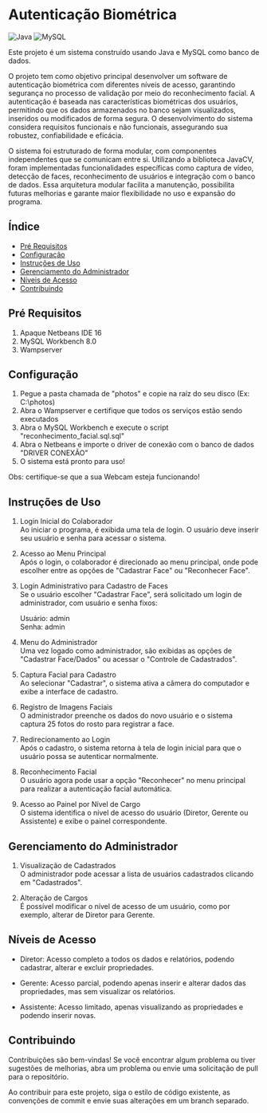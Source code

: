 # Autenticação Biométrica

![Java](https://img.shields.io/badge/java-%23ED8B00.svg?style=for-the-badge&logo=openjdk&logoColor=white)
![MySQL](https://img.shields.io/badge/mysql-4479A1.svg?style=for-the-badge&logo=mysql&logoColor=white)

Este projeto é um sistema construído usando Java e MySQL como banco de dados.

O projeto tem como objetivo principal desenvolver um software de autenticação biométrica com diferentes níveis de acesso, garantindo segurança no processo de validação por meio do reconhecimento facial. A autenticação é baseada nas características biométricas dos usuários, permitindo que os dados armazenados no banco sejam visualizados, inseridos ou modificados de forma segura. O desenvolvimento do sistema considera requisitos funcionais e não funcionais, assegurando sua robustez, confiabilidade e eficácia.

O sistema foi estruturado de forma modular, com componentes independentes que se comunicam entre si. Utilizando a biblioteca JavaCV, foram implementadas funcionalidades específicas como captura de vídeo, detecção de faces, reconhecimento de usuários e integração com o banco de dados. Essa arquitetura modular facilita a manutenção, possibilita futuras melhorias e garante maior flexibilidade no uso e expansão do programa.

## Índice

- [Pré Requisitos](#pré-requisitos)
- [Configuração](#configuração)
- [Instruções de Uso](#instruções-de-uso)
- [Gerenciamento do Administrador](#gerenciamento-do-administrador)
- [Níveis de Acesso](#níveis-de-acesso)
- [Contribuindo](#contribuindo)

## Pré Requisitos

1. Apaque Netbeans IDE 16
2. MySQL Workbench 8.0
3. Wampserver

## Configuração

1. Pegue a pasta chamada de "photos" e copie na raíz do seu disco (Ex: C:\photos)
2. Abra o Wampserver e certifique que todos os serviços estão sendo executados
3. Abra o MySQL Workbench e execute o script "reconhecimento_facial.sql.sql"
4. Abra o Netbeans e importe o driver de conexão com o banco de dados "DRIVER CONEXÃO"
5. O sistema está pronto para uso!

Obs: certifique-se que a sua Webcam esteja funcionando!

## Instruções de Uso
1. Login Inicial do Colaborador <br>
Ao iniciar o programa, é exibida uma tela de login. O usuário deve inserir seu usuário e senha para acessar o sistema.

2. Acesso ao Menu Principal <br>
Após o login, o colaborador é direcionado ao menu principal, onde pode escolher entre as opções de "Cadastrar Face" ou "Reconhecer Face".

3. Login Administrativo para Cadastro de Faces <br>
Se o usuário escolher "Cadastrar Face", será solicitado um login de administrador, com usuário e senha fixos: <br> 

     Usuário: admin <br>
     Senha: admin

4. Menu do Administrador <br>
Uma vez logado como administrador, são exibidas as opções de "Cadastrar Face/Dados" ou acessar o "Controle de Cadastrados".

5. Captura Facial para Cadastro <br>
Ao selecionar "Cadastrar", o sistema ativa a câmera do computador e exibe a interface de cadastro.

6. Registro de Imagens Faciais <br>
O administrador preenche os dados do novo usuário e o sistema captura 25 fotos do rosto para registrar a face.

7. Redirecionamento ao Login <br>
Após o cadastro, o sistema retorna à tela de login inicial para que o usuário possa se autenticar normalmente.

8. Reconhecimento Facial <br>
O usuário agora pode usar a opção "Reconhecer" no menu principal para realizar a autenticação facial automática.

9. Acesso ao Painel por Nível de Cargo <br>
O sistema identifica o nível de acesso do usuário (Diretor, Gerente ou Assistente) e exibe o painel correspondente.

## Gerenciamento do Administrador 
   1. Visualização de Cadastrados <br>
 O administrador pode acessar a lista de usuários cadastrados clicando em "Cadastrados".

  2. Alteração de Cargos <br>
 É possível modificar o nível de acesso de um usuário, como por exemplo, alterar de Diretor para Gerente.

## Níveis de Acesso

- Diretor: Acesso completo a todos os dados e relatórios, podendo cadastrar, alterar e excluir propriedades.

- Gerente: Acesso parcial, podendo apenas inserir e alterar dados das propriedades, mas sem visualizar os relatórios.

- Assistente: Acesso limitado, apenas visualizando as propriedades e podendo inserir novas.


## Contribuindo

Contribuições são bem-vindas! Se você encontrar algum problema ou tiver sugestões de melhorias, abra um problema ou envie uma solicitação de pull para o repositório.

Ao contribuir para este projeto, siga o estilo de código existente, as convenções de commit e envie suas alterações em um branch separado.




